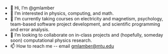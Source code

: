 - 👋 Hi, I’m @gmlamber
- 👀 I’m interested in physics, computing, and math.
- 🌱 I’m currently taking courses on electricity and magnetism, psychology, team-based software project development, and scientific programming and error analysis.
- 💞️ I’m looking to collaborate on in-class projects and (hopefully, someday soon) computational physics research.
- 📫 How to reach me -- email gmlamber@mtu.edu

<!---
gmlamber/gmlamber is a ✨ special ✨ repository because its `README.md` (this file) appears on your GitHub profile.
You can click the Preview link to take a look at your changes.
--->

